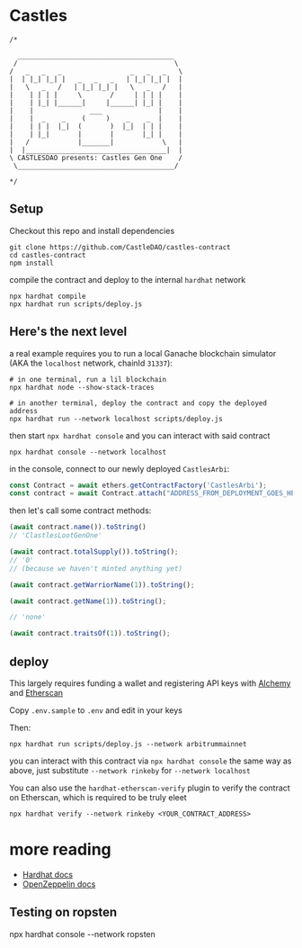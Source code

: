 # Castles

```
/*

  _______________________________________
 /                                       \
/   _   _   _                 _   _   _   \
|  | |_| |_| |   _   _   _   | |_| |_| |  |
|   \   _   /   | |_| |_| |   \   _   /   |
|    | | | |     \       /     | | | |    |
|    | |_| |______|     |______| |_| |    |
|    |              ___              |    |
|    |  _    _    (     )    _    _  |    |
|    | | |  |_|  (       )  |_|  | | |    |
|    | |_|       |       |       |_| |    |
|   /            |_______|            \   |
|  |___________________________________|  |
\ CASTLESDAO presents: Castles Gen One    /
 \_______________________________________/

*/
```


## Setup

Checkout this repo and install dependencies

```
git clone https://github.com/CastleDAO/castles-contract
cd castles-contract
npm install
```


compile the contract and deploy to the internal `hardhat` network

```
npx hardhat compile
npx hardhat run scripts/deploy.js
```

## Here's the next level

a real example requires you to run a local Ganache blockchain simulator (AKA the `localhost` network, chainId `31337`):

```shell
# in one terminal, run a lil blockchain
npx hardhat node --show-stack-traces

# in another terminal, deploy the contract and copy the deployed address
npx hardhat run --network localhost scripts/deploy.js
```

then start `npx hardhat console` and you can interact with said contract

```shell
npx hardhat console --network localhost
```

in the console, connect to our newly deployed `CastlesArbi`:

```javascript
const Contract = await ethers.getContractFactory('CastlesArbi');
const contract = await Contract.attach("ADDRESS_FROM_DEPLOYMENT_GOES_HERE");
```

then let's call some contract methods:

```javascript
(await contract.name()).toString()
// 'ClastlesLootGenOne'

(await contract.totalSupply()).toString();
// '0'
// (because we haven't minted anything yet)

(await contract.getWarriorName(1)).toString();

(await contract.getName(1)).toString();

// 'none'

(await contract.traitsOf(1)).toString();
```


## deploy


This largely requires funding a wallet and registering API keys with [Alchemy](https://docs.alchemy.com/alchemy/introduction/getting-started) and [Etherscan]()

Copy `.env.sample` to `.env` and edit in your keys

Then:

```shell
npx hardhat run scripts/deploy.js --network arbitrummainnet
```

you can interact with this contract via `npx hardhat console` the same way as above, just substitute `--network rinkeby` for `--network localhost`

You can also use the `hardhat-etherscan-verify` plugin to verify the contract on Etherscan, which is required to be truly eleet

```
npx hardhat verify --network rinkeby <YOUR_CONTRACT_ADDRESS>
```



# more reading

* [Hardhat docs](https://hardhat.org/getting-started/)
* [OpenZeppelin docs](https://docs.openzeppelin.com/openzeppelin/)


## Testing on ropsten
npx hardhat console --network ropsten
